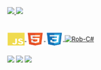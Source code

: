 
<div>
  <a href="https://github.com/RobCoffe">
  <img height="130em" src="https://github-readme-stats.vercel.app/api?username=RobsonMatosJunior&show_icons=true&theme=github_dark&include_all_commits=true&count_private=true"/>
  <img height="130em" src="https://github-readme-stats.vercel.app/api/top-langs/?username=RobsonMatosJunior&layout=compact&langs_count=7&theme=github_dark"/>
</div>

###

<div style="display: inline_block"><br>
  <img align="center" alt="Rob-Js" height="30" width="40" src="https://raw.githubusercontent.com/devicons/devicon/master/icons/javascript/javascript-plain.svg">
  <img align="center" alt="Rob-HTML" height="30" width="40" src="https://raw.githubusercontent.com/devicons/devicon/master/icons/html5/html5-original.svg">
  <img align="center" alt="Rob-CSS" height="30" width="40" src="https://raw.githubusercontent.com/devicons/devicon/master/icons/css3/css3-original.svg">
  <img align="center" alt="Rob-C#" height="30" width="40" src="https://cdn.jsdelivr.net/gh/devicons/devicon/icons/csharp/csharp-original.svg"/>
</div>

###

<div>
  <a href = "mailto:robsonjr819@gmail.com"><img src="https://img.shields.io/badge/-Gmail-%23333?style=for-the-badge&logo=gmail&logoColor=white" target="_blank"></a>
  <a href="https://www.linkedin.com/in/robson-matos-junior/" target="_blank"><img src="https://img.shields.io/badge/-LinkedIn-%230077B5?style=for-the-badge&logo=linkedin&logoColor=white" target="_blank"></a>
 <a href="https://discord.gg/CYWNGRCs" target="_blank"><img src="https://img.shields.io/badge/Discord-7289DA?style=for-the-badge&logo=discord&logoColor=white"target="_blank"><a/>
</div>

<div>


